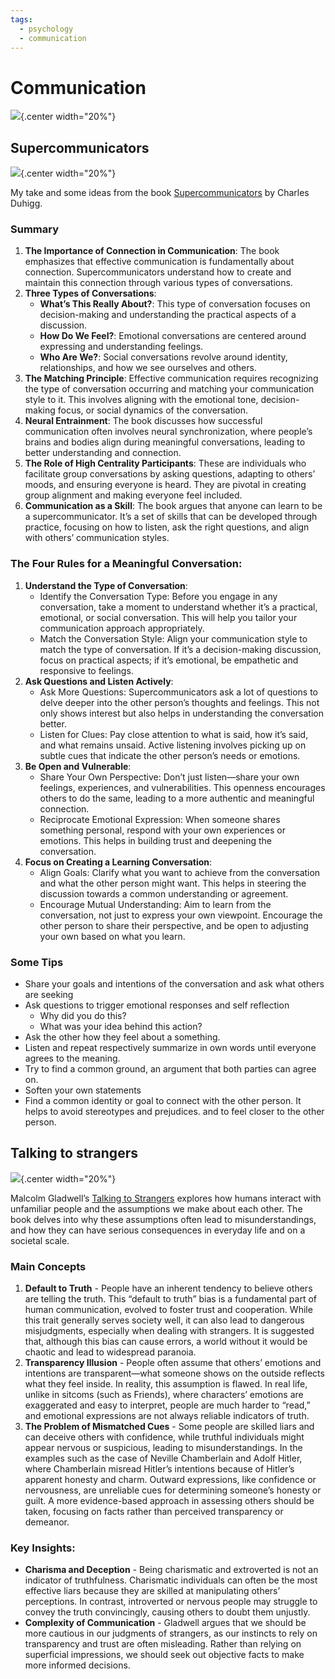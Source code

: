 ```yaml
---
tags:
  - psychology
  - communication
---
```


# Communication

![](img/conversation-1.svg){.center width="20%"}

## Supercommunicators

![](img/books/supercommunicators.jpg){.center width="20%"}

My take and some ideas from the book [Supercommunicators](https://www.google.ch/books/edition/Supercommunicators/D9e_EAAAQBAJ?hl=de&gbpv=1&dq=supercommunicators&printsec=frontcover) by Charles Duhigg.

### Summary

1. **The Importance of Connection in Communication**: The book emphasizes that effective communication is fundamentally about connection. Supercommunicators understand how to create and maintain this connection through various types of conversations.
2. **Three Types of Conversations**:
    - **What’s This Really About?**: This type of conversation focuses on decision-making and understanding the practical aspects of a discussion.
    - **How Do We Feel?**: Emotional conversations are centered around expressing and understanding feelings.
    - **Who Are We?**: Social conversations revolve around identity, relationships, and how we see ourselves and others.
3. **The Matching Principle**: Effective communication requires recognizing the type of conversation occurring and matching your communication style to it. This involves aligning with the emotional tone, decision-making focus, or social dynamics of the conversation.
4. **Neural Entrainment**: The book discusses how successful communication often involves neural synchronization, where people’s brains and bodies align during meaningful conversations, leading to better understanding and connection.
5. **The Role of High Centrality Participants**: These are individuals who facilitate group conversations by asking questions, adapting to others’ moods, and ensuring everyone is heard. They are pivotal in creating group alignment and making everyone feel included.
6. **Communication as a Skill**: The book argues that anyone can learn to be a supercommunicator. It’s a set of skills that can be developed through practice, focusing on how to listen, ask the right questions, and align with others’ communication styles.

### The Four Rules for a Meaningful Conversation:

1. **Understand the Type of Conversation**:
    - Identify the Conversation Type: Before you engage in any conversation, take a moment to understand whether it’s a practical, emotional, or social conversation. This will help you tailor your communication approach appropriately.
    - Match the Conversation Style: Align your communication style to match the type of conversation. If it’s a decision-making discussion, focus on practical aspects; if it’s emotional, be empathetic and responsive to feelings.
2. **Ask Questions and Listen Actively**:
    - Ask More Questions: Supercommunicators ask a lot of questions to delve deeper into the other person’s thoughts and feelings. This not only shows interest but also helps in understanding the conversation better.
    - Listen for Clues: Pay close attention to what is said, how it’s said, and what remains unsaid. Active listening involves picking up on subtle cues that indicate the other person’s needs or emotions.
3. **Be Open and Vulnerable**:
    - Share Your Own Perspective: Don’t just listen—share your own feelings, experiences, and vulnerabilities. This openness encourages others to do the same, leading to a more authentic and meaningful connection.
    - Reciprocate Emotional Expression: When someone shares something personal, respond with your own experiences or emotions. This helps in building trust and deepening the conversation.
4. **Focus on Creating a Learning Conversation**:
    - Align Goals: Clarify what you want to achieve from the conversation and what the other person might want. This helps in steering the discussion towards a common understanding or agreement.
    - Encourage Mutual Understanding: Aim to learn from the conversation, not just to express your own viewpoint. Encourage the other person to share their perspective, and be open to adjusting your own based on what you learn.

### Some Tips
- Share your goals and intentions of the conversation and ask what others are seeking
- Ask questions to trigger emotional responses and self reflection
    - Why did you do this?
    - What was your idea behind this action?
- Ask the other how they feel about a something.
- Listen and repeat respectively summarize in own words until everyone agrees to the meaning.
- Try to find a common ground, an argument that both parties can agree on.
- Soften your own statements
- Find a common identity or goal to connect with the other person. It helps to avoid stereotypes and prejudices. and to feel closer to the other person.

## Talking to strangers

![](img/books/talking-to-strangers.jpg){.center width="20%"}

Malcolm Gladwell’s [Talking to Strangers](https://www.google.ch/books/edition/Talking_to_Strangers/FTiGDwAAQBAJ?hl=de&gbpv=0) explores how humans interact with unfamiliar people and the assumptions we make about each other. The book delves into why these assumptions often lead to misunderstandings, and how they can have serious consequences in everyday life and on a societal scale.

### Main Concepts

1. **Default to Truth** -
   People have an inherent tendency to believe others are telling the truth. This “default to truth” bias is a fundamental part of human communication, evolved to foster trust and cooperation. While this trait generally serves society well, it can also lead to dangerous misjudgments, especially when dealing with strangers.
   It is suggested that, although this bias can cause errors, a world without it would be chaotic and lead to widespread paranoia.
2. **Transparency Illusion** -
   People often assume that others’ emotions and intentions are transparent—what someone shows on the outside reflects what they feel inside. In reality, this assumption is flawed. In real life, unlike in sitcoms (such as Friends), where characters’ emotions are exaggerated and easy to interpret, people are much harder to “read,” and emotional expressions are not always reliable indicators of truth.
3. **The Problem of Mismatched Cues** -
   Some people are skilled liars and can deceive others with confidence, while truthful individuals might appear nervous or suspicious, leading to misunderstandings. In the examples such as the case of Neville Chamberlain and Adolf Hitler, where Chamberlain misread Hitler’s intentions because of Hitler’s apparent honesty and charm.
   Outward expressions, like confidence or nervousness, are unreliable cues for determining someone’s honesty or guilt. A more evidence-based approach in assessing others should be taken, focusing on facts rather than perceived transparency or demeanor.

### Key Insights:

- **Charisma and Deception** - Being charismatic and extroverted is not an indicator of truthfulness. Charismatic individuals can often be the most effective liars because they are skilled at manipulating others’ perceptions. In contrast, introverted or nervous people may struggle to convey the truth convincingly, causing others to doubt them unjustly.
- **Complexity of Communication** - Gladwell argues that we should be more cautious in our judgments of strangers, as our instincts to rely on transparency and trust are often misleading. Rather than relying on superficial impressions, we should seek out objective facts to make more informed decisions.

